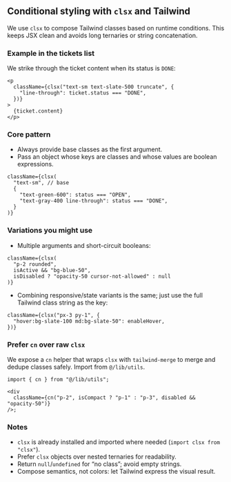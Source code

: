 ## Conditional styling with `clsx` and Tailwind

We use `clsx` to compose Tailwind classes based on runtime conditions. This keeps JSX clean and avoids long ternaries or string concatenation.

### Example in the tickets list

We strike through the ticket content when its status is `DONE`:

```24:30:src/app/tickets/page.tsx
<p
  className={clsx("text-sm text-slate-500 truncate", {
    "line-through": ticket.status === "DONE",
  })}
>
  {ticket.content}
</p>
```

### Core pattern

- Always provide base classes as the first argument.
- Pass an object whose keys are classes and whose values are boolean expressions.

```tsx
className={clsx(
  "text-sm", // base
  {
    "text-green-600": status === "OPEN",
    "text-gray-400 line-through": status === "DONE",
  }
)}
```

### Variations you might use

- Multiple arguments and short-circuit booleans:

```tsx
className={clsx(
  "p-2 rounded",
  isActive && "bg-blue-50",
  isDisabled ? "opacity-50 cursor-not-allowed" : null
)}
```

- Combining responsive/state variants is the same; just use the full Tailwind class string as the key:

```tsx
className={clsx("px-3 py-1", {
  "hover:bg-slate-100 md:bg-slate-50": enableHover,
})}
```

### Prefer `cn` over raw `clsx`

We expose a `cn` helper that wraps `clsx` with `tailwind-merge` to merge and dedupe classes safely. Import from `@/lib/utils`.

```tsx
import { cn } from "@/lib/utils";

<div
  className={cn("p-2", isCompact ? "p-1" : "p-3", disabled && "opacity-50")}
/>;
```

### Notes

- `clsx` is already installed and imported where needed (`import clsx from "clsx"`).
- Prefer `clsx` objects over nested ternaries for readability.
- Return `null`/`undefined` for “no class”; avoid empty strings.
- Compose semantics, not colors: let Tailwind express the visual result.
